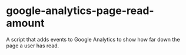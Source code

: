 # google-analytics-page-read-amount
A script that adds events to Google Analytics to show how far down the page a user has read. 
